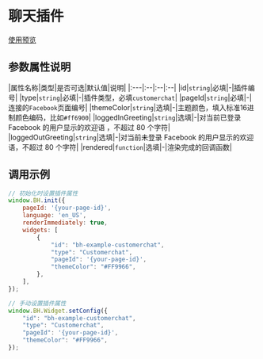 # 聊天插件

[使用预览](https://bothub-ai.github.io/bothub-sdk-for-javascript/widgets/customerchat/)

## 参数属性说明
|属性名称|类型|是否可选|默认值|说明|
|:---|:--|:--|:--|
|id|`string`|必填|-|插件编号|
|type|`string`|必填|-|插件类型，必填`customerchat`|
|pageId|`string`|必填|-|连接的`Facebook`页面编号|
|themeColor|`string`|选填|-|主题颜色，填入标准16进制颜色编码，比如`#ff6900`|
|loggedInGreeting|`string`|选填|-|对当前已登录 Facebook 的用户显示的欢迎语 ，不超过 80 个字符|
|loggedOutGreeting|`string`|选填|-|对当前未登录 Facebook 的用户显示的欢迎语，不超过 80 个字符|
|rendered|`function`|选填|-|渲染完成的回调函数|

## 调用示例
```javascript
// 初始化时设置插件属性
window.BH.init({
    pageId: '{your-page-id}',
    language: 'en_US',
    renderImmediately: true,
    widgets: [
        {
            "id": "bh-example-customerchat",
            "type": "Customerchat",
            "pageId": '{your-page-id}',
            "themeColor": "#FF9966",
        },
    ],
});

// 手动设置插件属性
window.BH.Widget.setConfig({
    "id": "bh-example-customerchat",
    "type": "Customerchat",
    "pageId": '{your-page-id}',
    "themeColor": "#FF9966",
});
```

